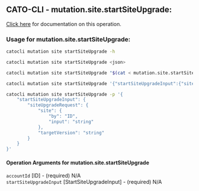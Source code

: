 
## CATO-CLI - mutation.site.startSiteUpgrade:
[Click here](https://api.catonetworks.com/documentation/#mutation-mutation.site.startSiteUpgrade) for documentation on this operation.

### Usage for mutation.site.startSiteUpgrade:

```bash
catocli mutation site startSiteUpgrade -h

catocli mutation site startSiteUpgrade <json>

catocli mutation site startSiteUpgrade "$(cat < mutation.site.startSiteUpgrade.json)"

catocli mutation site startSiteUpgrade '{"startSiteUpgradeInput":{"siteUpgradeRequest":{"site":{"by":"ID","input":"string"},"targetVersion":"string"}}}'

catocli mutation site startSiteUpgrade -p '{
    "startSiteUpgradeInput": {
        "siteUpgradeRequest": {
            "site": {
                "by": "ID",
                "input": "string"
            },
            "targetVersion": "string"
        }
    }
}'
```

#### Operation Arguments for mutation.site.startSiteUpgrade ####

`accountId` [ID] - (required) N/A    
`startSiteUpgradeInput` [StartSiteUpgradeInput] - (required) N/A    
